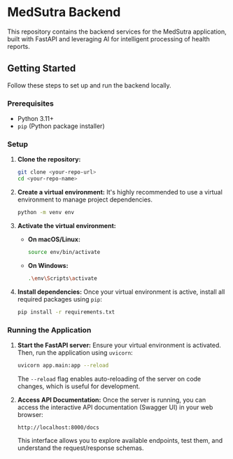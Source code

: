 # MedSutra Backend

This repository contains the backend services for the MedSutra application, built with FastAPI and leveraging AI for intelligent processing of health reports.

## Getting Started

Follow these steps to set up and run the backend locally.

### Prerequisites

* Python 3.11+
* `pip` (Python package installer)

### Setup

1.  **Clone the repository:**
    ```bash
    git clone <your-repo-url>
    cd <your-repo-name>
    ```

2.  **Create a virtual environment:**
    It's highly recommended to use a virtual environment to manage project dependencies.
    ```bash
    python -m venv env
    ```

3.  **Activate the virtual environment:**
    * **On macOS/Linux:**
        ```bash
        source env/bin/activate
        ```
    * **On Windows:**
        ```bash
        .\env\Scripts\activate
        ```

4.  **Install dependencies:**
    Once your virtual environment is active, install all required packages using `pip`:
    ```bash
    pip install -r requirements.txt
    ```

### Running the Application

1.  **Start the FastAPI server:**
    Ensure your virtual environment is activated. Then, run the application using `uvicorn`:
    ```bash
    uvicorn app.main:app --reload
    ```
    The `--reload` flag enables auto-reloading of the server on code changes, which is useful for development.

2.  **Access API Documentation:**
    Once the server is running, you can access the interactive API documentation (Swagger UI) in your web browser:
    ```
    http://localhost:8000/docs
    ```
    This interface allows you to explore available endpoints, test them, and understand the request/response schemas.
